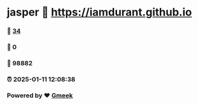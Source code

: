 # jasper :link: https://iamdurant.github.io 
### :page_facing_up: [34](https://iamdurant.github.io/tag.html) 
### :speech_balloon: 0 
### :hibiscus: 98882 
### :alarm_clock: 2025-01-11 12:08:38 
### Powered by :heart: [Gmeek](https://github.com/Meekdai/Gmeek)
